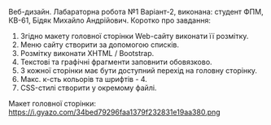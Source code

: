 Веб-дизайн. 
Лабараторна робота №1 Варіант-2, виконана: студент ФПМ, КВ-61, Бідяк Михайло Андрійович.
Коротко про завдання:
1) Згідно макету головної сторінки Web-сайту виконати її розмітку.
2) Меню сайту створити за допомогою списків.
3) Розмітку виконати XHTML / Bootstrap.
4) Текстові та графічні фрагменти заповнити обовязково.
5) З кожної сторінки має бути доступний перехід на головну сторінку.
6) Макс. к-сть кольорів та шрифтів - 4.
7) CSS-стилі створити у окремому файлі.

Макет головної сторінки:
https://i.gyazo.com/34bed79296faa1379f232831e19aa380.png
